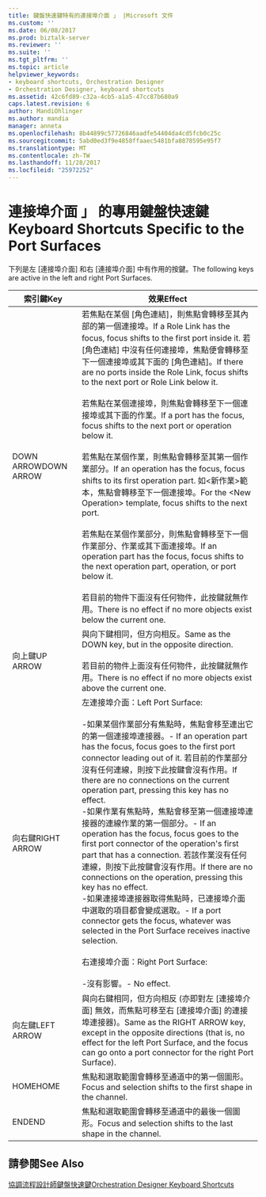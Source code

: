 ```yaml
---
title: 鍵盤快速鍵特有的連接埠介面 」 |Microsoft 文件
ms.custom: ''
ms.date: 06/08/2017
ms.prod: biztalk-server
ms.reviewer: ''
ms.suite: ''
ms.tgt_pltfrm: ''
ms.topic: article
helpviewer_keywords:
- keyboard shortcuts, Orchestration Designer
- Orchestration Designer, keyboard shortcuts
ms.assetid: 42c6fd89-c32a-4cb5-a1a5-47cc87b680a9
caps.latest.revision: 6
author: MandiOhlinger
ms.author: mandia
manager: anneta
ms.openlocfilehash: 8b44899c57726846aadfe54404da4cd5fcb0c25c
ms.sourcegitcommit: 5abd0ed3f9e4858ffaaec5481bfa8878595e95f7
ms.translationtype: MT
ms.contentlocale: zh-TW
ms.lasthandoff: 11/28/2017
ms.locfileid: "25972252"
---
```

# <a name="keyboard-shortcuts-specific-to-the-port-surfaces"></a><span data-ttu-id="fc788-102">連接埠介面 」 的專用鍵盤快速鍵</span><span class="sxs-lookup"><span data-stu-id="fc788-102">Keyboard Shortcuts Specific to the Port Surfaces</span></span>
<span data-ttu-id="fc788-103">下列是左 [連接埠介面] 和右 [連接埠介面] 中有作用的按鍵。</span><span class="sxs-lookup"><span data-stu-id="fc788-103">The following keys are active in the left and right Port Surfaces.</span></span>  
  
|<span data-ttu-id="fc788-104">索引鍵</span><span class="sxs-lookup"><span data-stu-id="fc788-104">Key</span></span>|<span data-ttu-id="fc788-105">效果</span><span class="sxs-lookup"><span data-stu-id="fc788-105">Effect</span></span>|  
|---------|------------|  
|<span data-ttu-id="fc788-106">DOWN ARROW</span><span class="sxs-lookup"><span data-stu-id="fc788-106">DOWN ARROW</span></span>|<span data-ttu-id="fc788-107">若焦點在某個 [角色連結]，則焦點會轉移至其內部的第一個連接埠。</span><span class="sxs-lookup"><span data-stu-id="fc788-107">If a Role Link has the focus, focus shifts to the first port inside it.</span></span> <span data-ttu-id="fc788-108">若 [角色連結] 中沒有任何連接埠，焦點便會轉移至下一個連接埠或其下面的 [角色連結]。</span><span class="sxs-lookup"><span data-stu-id="fc788-108">If there are no ports inside the Role Link, focus shifts to the next port or Role Link below it.</span></span><br /><br /> <span data-ttu-id="fc788-109">若焦點在某個連接埠，則焦點會轉移至下一個連接埠或其下面的作業。</span><span class="sxs-lookup"><span data-stu-id="fc788-109">If a port has the focus, focus shifts to the next port or operation below it.</span></span><br /><br /> <span data-ttu-id="fc788-110">若焦點在某個作業，則焦點會轉移至其第一個作業部分。</span><span class="sxs-lookup"><span data-stu-id="fc788-110">If an operation has the focus, focus shifts to its first operation part.</span></span> <span data-ttu-id="fc788-111">如\<新作業\>範本，焦點會轉移至下一個連接埠。</span><span class="sxs-lookup"><span data-stu-id="fc788-111">For the \<New Operation\> template, focus shifts to the next port.</span></span><br /><br /> <span data-ttu-id="fc788-112">若焦點在某個作業部分，則焦點會轉移至下一個作業部分、作業或其下面連接埠。</span><span class="sxs-lookup"><span data-stu-id="fc788-112">If an operation part has the focus, focus shifts to the next operation part, operation, or port below it.</span></span><br /><br /> <span data-ttu-id="fc788-113">若目前的物件下面沒有任何物件，此按鍵就無作用。</span><span class="sxs-lookup"><span data-stu-id="fc788-113">There is no effect if no more objects exist below the current one.</span></span>|  
|<span data-ttu-id="fc788-114">向上鍵</span><span class="sxs-lookup"><span data-stu-id="fc788-114">UP ARROW</span></span>|<span data-ttu-id="fc788-115">與向下鍵相同，但方向相反。</span><span class="sxs-lookup"><span data-stu-id="fc788-115">Same as the DOWN key, but in the opposite direction.</span></span><br /><br /> <span data-ttu-id="fc788-116">若目前的物件上面沒有任何物件，此按鍵就無作用。</span><span class="sxs-lookup"><span data-stu-id="fc788-116">There is no effect if no more objects exist above the current one.</span></span>|  
|<span data-ttu-id="fc788-117">向右鍵</span><span class="sxs-lookup"><span data-stu-id="fc788-117">RIGHT ARROW</span></span>|<span data-ttu-id="fc788-118">左連接埠介面：</span><span class="sxs-lookup"><span data-stu-id="fc788-118">Left Port Surface:</span></span><br /><br /> <span data-ttu-id="fc788-119">-如果某個作業部分有焦點時，焦點會移至連出它的第一個連接埠連接器。</span><span class="sxs-lookup"><span data-stu-id="fc788-119">-   If an operation part has the focus, focus goes to the first port connector leading out of it.</span></span> <span data-ttu-id="fc788-120">若目前的作業部分沒有任何連線，則按下此按鍵會沒有作用。</span><span class="sxs-lookup"><span data-stu-id="fc788-120">If there are no connections on the current operation part, pressing this key has no effect.</span></span><br /><span data-ttu-id="fc788-121">-如果作業有焦點時，焦點會移至第一個連接埠連接器的連線作業的第一個部分。</span><span class="sxs-lookup"><span data-stu-id="fc788-121">-   If an operation has the focus, focus goes to the first port connector of the operation's first part that has a connection.</span></span> <span data-ttu-id="fc788-122">若該作業沒有任何連線，則按下此按鍵會沒有作用。</span><span class="sxs-lookup"><span data-stu-id="fc788-122">If there are no connections on the operation, pressing this key has no effect.</span></span><br /><span data-ttu-id="fc788-123">-如果連接埠連接器取得焦點時，已連接埠介面 中選取的項目都會變成選取。</span><span class="sxs-lookup"><span data-stu-id="fc788-123">-   If a port connector gets the focus, whatever was selected in the Port Surface receives inactive selection.</span></span><br /><br /> <span data-ttu-id="fc788-124">右連接埠介面：</span><span class="sxs-lookup"><span data-stu-id="fc788-124">Right Port Surface:</span></span><br /><br /> <span data-ttu-id="fc788-125">-沒有影響。</span><span class="sxs-lookup"><span data-stu-id="fc788-125">-   No effect.</span></span>|  
|<span data-ttu-id="fc788-126">向左鍵</span><span class="sxs-lookup"><span data-stu-id="fc788-126">LEFT ARROW</span></span>|<span data-ttu-id="fc788-127">與向右鍵相同，但方向相反 (亦即對左 [連接埠介面] 無效，而焦點可移至右 [連接埠介面] 的連接埠連接器)。</span><span class="sxs-lookup"><span data-stu-id="fc788-127">Same as the RIGHT ARROW key, except in the opposite directions (that is, no effect for the left Port Surface, and the focus can go onto a port connector for the right Port Surface).</span></span>|  
|<span data-ttu-id="fc788-128">HOME</span><span class="sxs-lookup"><span data-stu-id="fc788-128">HOME</span></span>|<span data-ttu-id="fc788-129">焦點和選取範圍會轉移至通道中的第一個圖形。</span><span class="sxs-lookup"><span data-stu-id="fc788-129">Focus and selection shifts to the first shape in the channel.</span></span>|  
|<span data-ttu-id="fc788-130">END</span><span class="sxs-lookup"><span data-stu-id="fc788-130">END</span></span>|<span data-ttu-id="fc788-131">焦點和選取範圍會轉移至通道中的最後一個圖形。</span><span class="sxs-lookup"><span data-stu-id="fc788-131">Focus and selection shifts to the last shape in the channel.</span></span>|  
  
## <a name="see-also"></a><span data-ttu-id="fc788-132">請參閱</span><span class="sxs-lookup"><span data-stu-id="fc788-132">See Also</span></span>  
 [<span data-ttu-id="fc788-133">協調流程設計師鍵盤快速鍵</span><span class="sxs-lookup"><span data-stu-id="fc788-133">Orchestration Designer Keyboard Shortcuts</span></span>](../core/orchestration-designer-keyboard-shortcuts.md)